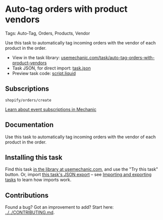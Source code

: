 # Auto-tag orders with product vendors

Tags: Auto-Tag, Orders, Products, Vendor

Use this task to automatically tag incoming orders with the vendor of each product in the order.

* View in the task library: [usemechanic.com/task/auto-tag-orders-with-product-vendors](https://usemechanic.com/task/auto-tag-orders-with-product-vendors)
* Task JSON, for direct import: [task.json](../../tasks/auto-tag-orders-with-product-vendors.json)
* Preview task code: [script.liquid](./script.liquid)

## Subscriptions

```liquid
shopify/orders/create
```

[Learn about event subscriptions in Mechanic](https://docs.usemechanic.com/article/408-subscriptions)

## Documentation

Use this task to automatically tag incoming orders with the vendor of each product in the order.

## Installing this task

Find this task [in the library at usemechanic.com](https://usemechanic.com/task/auto-tag-orders-with-product-vendors), and use the "Try this task" button. Or, import [this task's JSON export](../../tasks/auto-tag-orders-with-product-vendors.json) – see [Importing and exporting tasks](https://docs.usemechanic.com/article/505-importing-and-exporting-tasks) to learn how imports work.

## Contributions

Found a bug? Got an improvement to add? Start here: [../../CONTRIBUTING.md](../../CONTRIBUTING.md).
